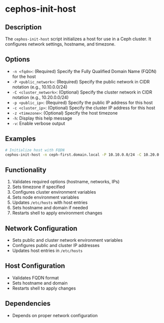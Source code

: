 # cephos-init-host

## Description
The `cephos-init-host` script initializes a host for use in a Ceph cluster. It configures network settings, hostname, and timezone.

## Options
- `-n <fqdn>`: (Required) Specify the Fully Qualified Domain Name (FQDN) for the host
- `-P <public_network>`: (Required) Specify the public network in CIDR notation (e.g., 10.10.0.0/24)
- `-C <cluster_network>`: (Optional) Specify the cluster network in CIDR notation (e.g., 10.20.0.0/24)
- `-p <public_ip>`: (Required) Specify the public IP address for this host
- `-c <cluster_ip>`: (Optional) Specify the cluster IP address for this host
- `-z <timezone>`: (Optional) Specify the host timezone
- `-h`: Display this help message
- `-v`: Enable verbose output

## Examples
```bash
# Initialize host with FQDN
cephos-init-host -n ceph-first.domain.local -P 10.10.0.0/24 -C 10.20.0.0/24 -p 10.10.0.100 -c 10.20.0.100
```

## Functionality
1. Validates required options (hostname, networks, IPs)
1. Sets timezone if specified
1. Configures cluster environment variables
1. Sets node environment variables
1. Updates `/etc/hosts` with host entries
1. Sets hostname and domain if needed
1. Restarts shell to apply environment changes

## Network Configuration
- Sets public and cluster network environment variables
- Configures public and cluster IP addresses
- Updates host entries in `/etc/hosts`

## Host Configuration
- Validates FQDN format
- Sets hostname and domain
- Restarts shell to apply changes

## Dependencies
- Depends on proper network configuration
